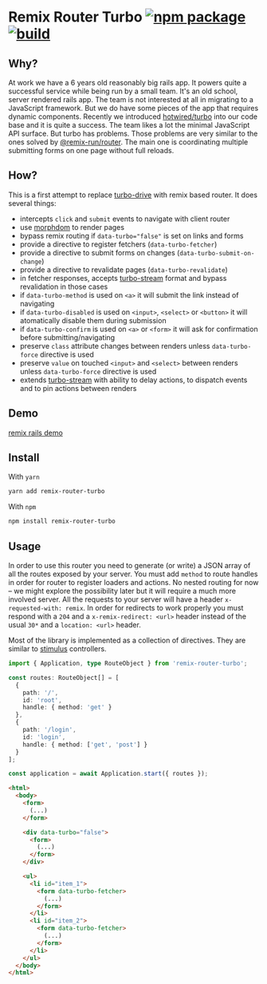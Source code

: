 # Remix Router Turbo [![npm package][npm-badge]][npm] [![build][build-badge]][build]

[npm-badge]: https://img.shields.io/npm/v/remix-router-turbo.svg
[npm]: https://www.npmjs.org/package/remix-router-turbo
[build-badge]: https://github.com/tchak/remix-router-turbo/workflows/CI/badge.svg
[build]: https://github.com/tchak/remix-router-turbo/actions

## Why?

At work we have a 6 years old reasonably big rails app. It powers quite a successful service while being run by a small team. It's an old school, server rendered rails app. The team is not interested at all in migrating to a JavaScript framework. But we do have some pieces of the app that requires dynamic components. Recently we introduced [hotwired/turbo](https://hotwired.dev) into our code base and it is quite a success. The team likes a lot the minimal JavaScript API surface. But turbo has problems. Those problems are very similar to the ones solved by [@remix-run/router](https://www.npmjs.com/package/@remix-run/router). The main one is coordinating multiple submitting forms on one page without full reloads.

## How?

This is a first attempt to replace [turbo-drive](https://turbo.hotwired.dev/handbook/drive) with remix based router. It does several things:
 - intercepts `click` and `submit` events to navigate with client router
 - use [morphdom](https://github.com/patrick-steele-idem/morphdom) to render pages
 - bypass remix routing if `data-turbo="false"` is set on links and forms
 - provide a directive to register fetchers (`data-turbo-fetcher`)
 - provide a directive to submit forms on changes (`data-turbo-submit-on-change`)
 - provide a directive to revalidate pages (`data-turbo-revalidate`)
 - in fetcher responses, accepts [turbo-stream](https://turbo.hotwired.dev/handbook/streams) format and bypass revalidation in those cases
 - if `data-turbo-method` is used on `<a>` it will submit the link instead of navigating
 - if `data-turbo-disabled` is used on `<input>`, `<select>` or `<button>` it will atomatically disable them during submission
 - if `data-turbo-confirm` is used on `<a>` or `<form>` it will ask for confirmation before submitting/navigating
 - preserve `class` attribute changes between renders unless `data-turbo-force` directive is used
 - preserve `value` on touched `<input>` and `<select>` between renders unless `data-turbo-force` directive is used
 - extends [turbo-stream](https://turbo.hotwired.dev/handbook/streams) with ability to delay actions, to dispatch events and to pin actions between renders

## Demo

[remix rails demo](https://github.com/tchak/rails-remix-demo)

## Install

With `yarn`

```bash
yarn add remix-router-turbo
```

With `npm`

```bash
npm install remix-router-turbo
```

## Usage

In order to use this router you need to generate (or write) a JSON array of all the routes exposed by your server. You must add `method` to route handles in order for router to register loaders and actions. No nested routing for now – we might explore the possibility later but it will require a much more involved server. All the requests to your server will have a header `x-requested-with: remix`. In order for redirects to work properly you must respond with a `204` and a `x-remix-redirect: <url>` header instead of the usual `30*` and a `location: <url>` header.

Most of the library is implemented as a collection of directives. They are similar to [stimulus](https://stimulus.hotwired.dev) controllers.

```ts
import { Application, type RouteObject } from 'remix-router-turbo';

const routes: RouteObject[] = [
  {
    path: '/',
    id: 'root',
    handle: { method: 'get' }
  },
  {
    path: '/login',
    id: 'login',
    handle: { method: ['get', 'post'] }
  }
];

const application = await Application.start({ routes });

```

```html
<html>
  <body>
    <form>
      (...)
    </form>

    <div data-turbo="false">
      <form>
        (...)
      </form>
    </div>

    <ul>
      <li id="item_1">
        <form data-turbo-fetcher>
          (...)
        </form>
      </li>
      <li id="item_2">
        <form data-turbo-fetcher>
          (...)
        </form>
      </li>
    </ul>
  </body>
</html>
```
